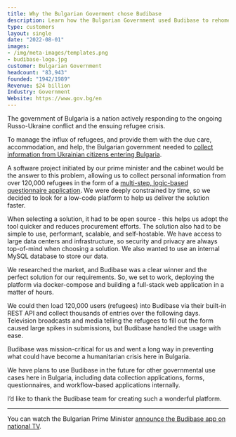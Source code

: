 ```yaml
---
title: Why the Bulgarian Goverment chose Budibase
description: Learn how the Bulgarian Government used Budibase to rehome 120,000 Ukranian refugees.
type: customers
layout: single
date: "2022-08-01"
images:
- /img/meta-images/templates.png
- budibase-logo.jpg
customer: Bulgarian Government
headcount: "83,943"
founded: "1942/1989"
Revenue: $24 billion
Industry: Government
Website: https://www.gov.bg/en
---
```



The government of Bulgaria is a nation actively responding to the ongoing Russo-Ukraine conflict and the ensuing refugee crisis.

To manage the influx of refugees, and provide them with the due care, accommodation, and help, the Bulgarian government needed to [collect information from Ukrainian citizens entering Bulgaria](https://ukraine.gov.bg/ru/2022/05/24/how-and-why-to-fill-out-the-government-questionnaire-for-your-relocation/).

A software project initiated by our prime minister and the cabinet would be the answer to this problem, allowing us to collect personal information from over 120,000 refugees in the form of a [multi-step, logic-based questionnaire application](https://survey.ukraine.gov.bg/builder/auth/login). We were deeply constrained by time, so we decided to look for a low-code platform to help us deliver the solution faster. 

When selecting a solution, it had to be open source  - this helps us adopt the tool quicker and reduces procurement efforts. The solution also had to be simple to use, performant, scalable, and self-hostable. We have access to large data centers and infrastructure, so security and privacy are always top-of-mind when choosing a solution. We also wanted to use an internal MySQL database to store our data. 

We researched the market, and Budibase was a clear winner and the perfect solution for our requirements. So, we set to work, deploying the platform via docker-compose and building a full-stack web application in a matter of hours. 

We could then load 120,000 users (refugees) into Budibase via their built-in REST API and collect thousands of entries over the following days. Television broadcasts and media telling the refugees to fill out the form caused large spikes in submissions, but Budibase handled the usage with ease. 

Budibase was mission-critical for us and went a long way in preventing what could have become a humanitarian crisis here in Bulgaria.

We have plans to use Budibase in the future for other governmental use cases here in Bulgaria, including data collection applications, forms, questionnaires, and workflow-based applications internally.

I’d like to thank the Budibase team for creating such a wonderful platform.

---

You can watch the Bulgarian Prime Minister [announce the Budibase app on national TV](https://res.cloudinary.com/daog6scxm/video/upload/v1657545186/videos/bulgarian_govt_video_wxcfjg.mp4).
